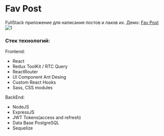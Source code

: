 # Fav Post

FullStack приложение для написания постов и лаков их. Демо: [Fav Post]([https://wave-tv.netlify.app/](http://authgit.1293863-co27853.tw1.ru/))
![1]([https://cdn.discordapp.com/attachments/1071988302971944982/1098692987736825996/image.png](https://cdn.discordapp.com/attachments/1071988302971944982/1107047730850828339/image.png))

### Стек технологий:
Frontend:
* React
* Redux ToolKit / RTC Query
* ReactRouter
* UI Component Ant Desing
* Custom React Hooks
* Sass, CSS modules

BackEnd:
* NodeJS
* ExpressJS
* JWT Tokens(access and refresh)
* Data Base PostgreSQL
* Sequelize
